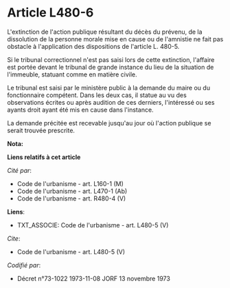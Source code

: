 # Article L480-6

L'extinction de l'action publique résultant du décès du prévenu, de la dissolution de la personne morale mise en cause ou de
l'amnistie ne fait pas obstacle à l'application des dispositions de l'article L. 480-5. 

Si le tribunal correctionnel n'est pas saisi lors de cette extinction, l'affaire est portée devant le tribunal de grande
instance du lieu de la situation de l'immeuble, statuant comme en matière civile. 

Le tribunal est saisi par le ministère public à la demande du maire ou du fonctionnaire compétent. Dans les deux cas, il
statue au vu des observations écrites ou après audition de ces derniers, l'intéressé ou ses ayants droit ayant été mis en
cause dans l'instance. 

La demande précitée est recevable jusqu'au jour où l'action publique se serait trouvée prescrite.

**Nota:**



**Liens relatifs à cet article**

_Cité par_:

  - Code de l'urbanisme - art. L160-1 (M)
  - Code de l'urbanisme - art. L470-1 (Ab)
  - Code de l'urbanisme - art. R480-4 (V)

**Liens**:

  - TXT_ASSOCIE: Code de l'urbanisme - art. L480-5 (V)

_Cite_:

  - Code de l'urbanisme - art. L480-5 (V)

_Codifié par_:

  - Décret n°73-1022 1973-11-08 JORF 13 novembre 1973
